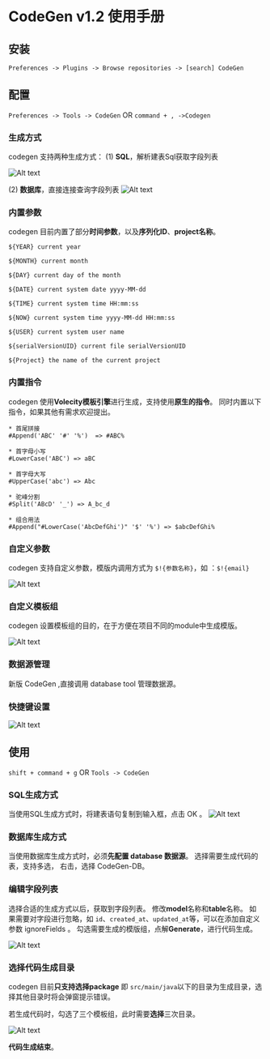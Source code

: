 # CodeGen v1.2 使用手册

## 安装

`Preferences -> Plugins -> Browse repositories -> [search] CodeGen`

## 配置

`Preferences -> Tools -> CodeGen` OR `command + , ->Codegen` 

### 生成方式

codegen 支持两种生成方式：
(1) **SQL**，解析建表Sql获取字段列表

![Alt text](../doc/imagesv1.2/1.png)

(2) **数据库**，直接连接查询字段列表
![Alt text](../doc/imagesv1.2/2.png)

### 内置参数

codegen 目前内置了部分**时间参数**，以及**序列化ID**、**project名称**。

```
${YEAR} current year

${MONTH} current month

${DAY} current day of the month

${DATE} current system date yyyy-MM-dd

${TIME} current system time HH:mm:ss

${NOW} current system time yyyy-MM-dd HH:mm:ss

${USER} current system user name

${serialVersionUID} current file serialVersionUID

${Project} the name of the current project
```

### 内置指令

codegen 使用**Volecity模板引擎**进行生成，支持使用**原生的指令**。
同时内置以下指令，如果其他有需求欢迎提出。

```
* 首尾拼接
#Append('ABC' '#' '%')  => #ABC%

* 首字母小写
#LowerCase('ABC') => aBC

* 首字母大写
#UpperCase('abc') => Abc

* 驼峰分割
#Split('ABcD' '_') => A_bc_d

* 组合用法
#Append("#LowerCase('AbcDefGhi')" '$' '%') => $abcDefGhi%
```

### 自定义参数

codegen  支持自定义参数，模版内调用方式为  `$!{参数名称}`，如 ：`$!{email}`

![Alt text](../doc/imagesv1.2/6.png)

### 自定义模板组

codegen 设置模板组的目的，在于方便在项目不同的module中生成模版。

![Alt text](../doc/imagesv1.2/7.png)

### 数据源管理

新版 CodeGen ,直接调用 database tool 管理数据源。

### 快捷键设置

![Alt text](../doc/imagesv1.2/8.png)

## 使用

`shift + command + g` OR `Tools -> CodeGen`

### SQL生成方式

当使用SQL生成方式时，将建表语句复制到输入框，点击 OK 。
![Alt text](../doc/imagesv1.2/3.png)

### 数据库生成方式

当使用数据库生成方式时，必须**先配置 database 数据源**。
选择需要生成代码的表，支持多选，
右击，选择 CodeGen-DB。

### 编辑字段列表

选择合适的生成方式以后，获取到字段列表。
修改**model**名称和**table**名称。
如果需要对字段进行忽略，如 `id`、`created_at`、`updated_at`等，可以在添加自定义参数 ignoreFields 。
勾选需要生成的模版组，点解**Generate**，进行代码生成。

![Alt text](../doc/imagesv1.2/4.png)

### 选择代码生成目录

codegen 目前**只支持选择package** 即 `src/main/java`以下的目录为生成目录，选择其他目录时将会弹窗提示错误。

若生成代码时，勾选了三个模板组，此时需要**选择**三次目录。

![Alt text](../doc/imagesv1.2/5.png)

**代码生成结束**。